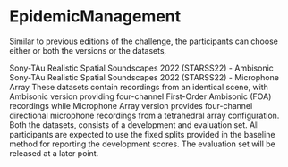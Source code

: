 # EpidemicManagement
Similar to previous editions of the challenge, the participants can choose either or both the versions or the datasets,

Sony-TAu Realistic Spatial Soundscapes 2022 (STARSS22) - Ambisonic
Sony-TAu Realistic Spatial Soundscapes 2022 (STARSS22) - Microphone Array
These datasets contain recordings from an identical scene, with Ambisonic version providing four-channel First-Order Ambisonic (FOA) recordings while Microphone Array version provides four-channel directional microphone recordings from a tetrahedral array configuration. Both the datasets, consists of a development and evaluation set. All participants are expected to use the fixed splits provided in the baseline method for reporting the development scores. The evaluation set will be released at a later point.
